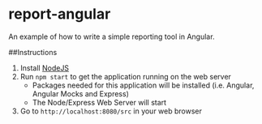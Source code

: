 # report-angular
An example of how to write a simple reporting tool in Angular.

##Instructions
1. Install [NodeJS](https://nodejs.org/)
2. Run `npm start` to get the application running on the web server
    * Packages needed for this application will be installed (i.e. Angular, Angular Mocks and Express)
    * The Node/Express Web Server will start
4. Go to `http://localhost:8080/src` in your web browser